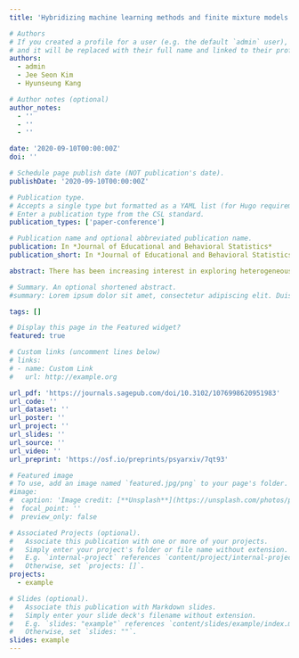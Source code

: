 ```yaml
---
title: 'Hybridizing machine learning methods and finite mixture models for estimating heterogeneous treatment effects in latent classes'

# Authors
# If you created a profile for a user (e.g. the default `admin` user), write the username (folder name) here
# and it will be replaced with their full name and linked to their profile.
authors:
  - admin
  - Jee Seon Kim
  - Hyunseung Kang

# Author notes (optional)
author_notes:
  - ''
  - ''
  - ''

date: '2020-09-10T00:00:00Z'
doi: ''

# Schedule page publish date (NOT publication's date).
publishDate: '2020-09-10T00:00:00Z'

# Publication type.
# Accepts a single type but formatted as a YAML list (for Hugo requirements).
# Enter a publication type from the CSL standard.
publication_types: ['paper-conference']

# Publication name and optional abbreviated publication name.
publication: In *Journal of Educational and Behavioral Statistics*
publication_short: In *Journal of Educational and Behavioral Statistics*

abstract: There has been increasing interest in exploring heterogeneous treatment effects using machine learning (ML) methods such as causal forests, Bayesian additive regression trees, and targeted maximum likelihood estimation. However, there is little work on applying these methods to estimate treatment effects in latent classes defined by well-established finite mixture/latent class models. This article proposes a hybrid method, a combination of finite mixture modeling and ML methods from causal inference to discover effect heterogeneity in latent classes. Our simulation study reveals that hybrid ML methods produced more precise and accurate estimates of treatment effects in latent classes. We also use hybrid ML methods to estimate the differential effects of private lessons across latent classes from Trends in International Mathematics and Science Study data.

# Summary. An optional shortened abstract.
#summary: Lorem ipsum dolor sit amet, consectetur adipiscing elit. Duis posuere tellus ac convallis placerat. Proin tincidunt magna sed ex sollicitudin condimentum.

tags: []

# Display this page in the Featured widget?
featured: true

# Custom links (uncomment lines below)
# links:
# - name: Custom Link
#   url: http://example.org

url_pdf: 'https://journals.sagepub.com/doi/10.3102/1076998620951983'
url_code: ''
url_dataset: ''
url_poster: ''
url_project: ''
url_slides: ''
url_source: ''
url_video: ''
url_preprint: 'https://osf.io/preprints/psyarxiv/7qt93'

# Featured image
# To use, add an image named `featured.jpg/png` to your page's folder.
#image:
#  caption: 'Image credit: [**Unsplash**](https://unsplash.com/photos/pLCdAaMFLTE)'
#  focal_point: ''
#  preview_only: false

# Associated Projects (optional).
#   Associate this publication with one or more of your projects.
#   Simply enter your project's folder or file name without extension.
#   E.g. `internal-project` references `content/project/internal-project/index.md`.
#   Otherwise, set `projects: []`.
projects:
  - example

# Slides (optional).
#   Associate this publication with Markdown slides.
#   Simply enter your slide deck's filename without extension.
#   E.g. `slides: "example"` references `content/slides/example/index.md`.
#   Otherwise, set `slides: ""`.
slides: example
---
```


